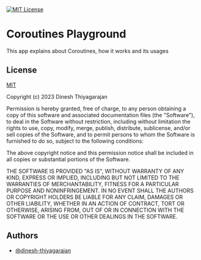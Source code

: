 
[![MIT License](https://img.shields.io/badge/License-MIT-green.svg)](https://choosealicense.com/licenses/mit/)


# Coroutines Playground

This app explains about Coroutines, how it works and its usages



## License

[MIT](https://choosealicense.com/licenses/mit/)

Copyright (c) 2023 Dinesh Thiyagarajan

Permission is hereby granted, free of charge, to any person obtaining a copy
of this software and associated documentation files (the "Software"), to deal
in the Software without restriction, including without limitation the rights
to use, copy, modify, merge, publish, distribute, sublicense, and/or sell
copies of the Software, and to permit persons to whom the Software is
furnished to do so, subject to the following conditions:

The above copyright notice and this permission notice shall be included in all
copies or substantial portions of the Software.

THE SOFTWARE IS PROVIDED "AS IS", WITHOUT WARRANTY OF ANY KIND, EXPRESS OR
IMPLIED, INCLUDING BUT NOT LIMITED TO THE WARRANTIES OF MERCHANTABILITY,
FITNESS FOR A PARTICULAR PURPOSE AND NONINFRINGEMENT. IN NO EVENT SHALL THE
AUTHORS OR COPYRIGHT HOLDERS BE LIABLE FOR ANY CLAIM, DAMAGES OR OTHER
LIABILITY, WHETHER IN AN ACTION OF CONTRACT, TORT OR OTHERWISE, ARISING FROM,
OUT OF OR IN CONNECTION WITH THE SOFTWARE OR THE USE OR OTHER DEALINGS IN THE
SOFTWARE.

## Authors

- [@dinesh-thiyagarajan](https://github.com/dinesh-thiyagarajan)

